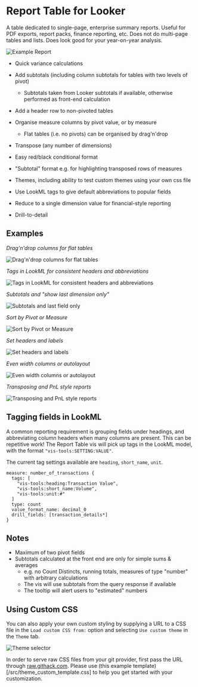 # Report Table for Looker

A table dedicated to single-page, enterprise summary reports. Useful for PDF exports, report packs, finance reporting, etc. Does not do multi-page tables and lists. Does look good for your year-on-year analysis.

![Example Report](docs/marketplace_image.png)

- Quick variance calculations
- Add subtotals (including column subtotals for tables with two levels of pivot)

  - Subtotals taken from Looker subtotals if available, otherwise performed as front-end calculation
- Add a header row to non-pivoted tables
- Organise measure columns by pivot value, or by measure

  - Flat tables (i.e. no pivots) can be organised by drag'n'drop
- Transpose (any number of dimensions)
- Easy red/black conditional format
- "Subtotal" format e.g. for highlighting transposed rows of measures
- Themes, including ability to test custom themes using your own css file
- Use LookML tags to give default abbreviations to popular fields
- Reduce to a single dimension value for financial-style reporting
- Drill-to-detail 


## Examples

*Drag'n'drop columns for flat tables*

![Drag'n'drop columns for flat tables](docs/report_table_01_drag_and_drop.gif)

*Tags in LookML for consistent headers and abbreviations*

![Tags in LookML for consistent headers and abbreviations](docs/report_table_02_auto_headers_and_abbreviations.gif)

*Subtotals and "show last dimension only"*

![Subtotals and last field only](docs/report_table_03_subtotals_and_last_field_only.gif)

*Sort by Pivot or Measure*

![Sort by Pivot or Measure](docs/report_table_04_sort_by_pivot_or_measure.gif)

*Set headers and labels*

![Set headers and labels](docs/report_table_05_change_headers.gif)

*Even width columns or autolayout*

![Even width columns or autolayout](docs/report_table_06_even_width_or_auto_layout.gif)

*Transposing and PnL style reports*

![Transposing and PnL style reports](docs/report_table_07_PnL_transpose_theme.gif)


## Tagging fields in LookML

A common reporting requirement is grouping fields under headings, and abbreviating column headers when many columns are present. This can be repetitive work! The Report Table vis will pick up tags in the LookML model, with the format `"vis-tools:SETTING:VALUE"`.

The current tag settings available are `heading`, `short_name`, `unit`.

    measure: number_of_transactions {
      tags: [
        "vis-tools:heading:Transaction Value",
        "vis-tools:short_name:Volume",
        "vis-tools:unit:#"
      ]
      type: count
      value_format_name: decimal_0
      drill_fields: [transaction_details*]
    }

## Notes

- Maximum of two pivot fields
- Subtotals calculated at the front end are only for simple sums & averages
  - e.g. no Count Distincts, running totals, measures of type "number" with arbitrary calculations
  - The vis will use subtotals from the query response if available
  - The tooltip will alert users to "estimated" numbers

## Using Custom CSS 

You can also apply your own custom styling by supplying a URL to a CSS file in the `Load custom CSS from:` option and selecting `Use custom theme` in the `Theme` tab.

![Theme selector](/docs/custom_theme.png)

In order to serve raw CSS files from your git provider, first pass the URL through [raw.githack.com](https://raw.githack.com/). Please use (this example template)[/src/theme_custom_template.css] to help you get started with your customization.
